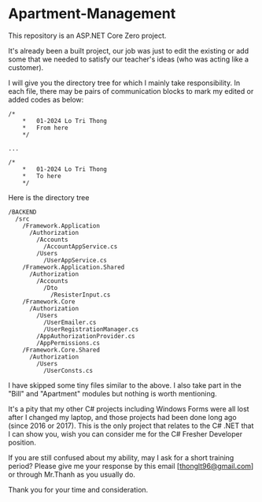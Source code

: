 # Apartment-Management

This repository is an ASP.NET Core Zero project.

It's already been a built project, our job was just to edit the existing or add some that we needed to satisfy our teacher's ideas (who was acting like a customer).

I will give you the directory tree for which I mainly take responsibility.
In each file, there may be pairs of communication blocks to mark my edited or added codes as below:

	/*
        *   01-2024 Lo Tri Thong
        *   From here
        */

	...

	/*
        *   01-2024 Lo Tri Thong
        *   To here
        */

Here is the directory tree

	/BACKEND
 	  /src
  	    /Framework.Application
	      /Authorization
	        /Accounts
	          /AccountAppService.cs
	        /Users
	          /UserAppService.cs
	    /Framework.Application.Shared
	      /Authorization
	        /Accounts
	          /Dto
	            /ResisterInput.cs
	    /Framework.Core
	      /Authorization
	        /Users
	          /UserEmailer.cs
	          /UserRegistrationManager.cs
	        /AppAuthorizationProvider.cs
	        /AppPermissions.cs
	    /Framework.Core.Shared
	      /Authorization
	        /Users
	          /UserConsts.cs

I have skipped some tiny files similar to the above. I also take part in the "Bill" and "Apartment" modules but nothing is worth mentioning.

It's a pity that my other C# projects including Windows Forms were all lost after I changed my laptop, and those projects had been done long ago (since 2016 or 2017). This is the only project that relates to the C# .NET that I can show you, wish you can consider me for the C# Fresher Developer position.

If you are still confused about my ability, may I ask for a short training period? Please give me your response by this email [thonglt96@gmail.com] or through Mr.Thanh as you usually do.

Thank you for your time and consideration.
